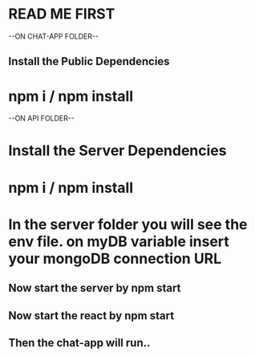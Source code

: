 # READ ME FIRST

--ON CHAT-APP FOLDER--
## Install the Public Dependencies

# npm i / npm install 


--ON API FOLDER--
# Install the Server Dependencies

# npm i / npm install 
# In the server folder you will see the env file. on myDB variable insert your mongoDB connection URL

## Now start the server by npm start
## Now start the react by npm start
## Then the chat-app will run..


